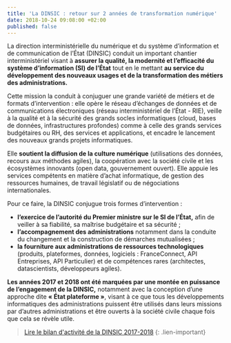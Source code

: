 ```yaml
---
title: 'La DINSIC : retour sur 2 années de transformation numérique'
date: 2018-10-24 09:08:00 +02:00
published: false
---
```


La direction interministérielle du numérique et du système d’information
et de communication de l’État (DINSIC) conduit un important chantier
interministériel visant à **assurer la qualité, la modernité et l’efficacité
du système d’information (SI) de l’État** tout en le mettant **au service du
développement des nouveaux usages et de la transformation des métiers
des administrations.**

Cette mission la conduit à conjuguer une grande variété de métiers et de formats d’intervention : elle opère le réseau d’échanges de données et de communications
électroniques (réseau interministériel de l’État - RIE), veille à la qualité et à
la sécurité des grands socles informatiques (cloud, bases de données,
infrastructures profondes) comme à celle des grands services budgétaires
ou RH, des services et applications, et encadre le lancement des nouveaux
grands projets informatiques.

Elle **soutient la diffusion de la culture numérique** (utilisations des données,
recours aux méthodes agiles), la coopération avec la société civile et les écosystèmes innovants (open data, gouvernement ouvert). Elle appuie les
services compétents en matière d’achat informatique, de gestion des ressources
humaines, de travail législatif ou de négociations internationales.

Pour ce faire, la DINSIC conjugue trois formes d’intervention :
* **l’exercice de l’autorité du Premier ministre sur le SI de l’État,** afin de
veiller à sa fiabilité, sa maîtrise budgétaire et sa sécurité ;
* **l’accompagnement des administrations** notamment dans la conduite
du changement et la construction de démarches mutualisées ;
* **la fourniture aux administrations de ressources technologiques** (produits, plateformes, données, logiciels : FranceConnect, API Entreprises, API
Particulier) et de compétences rares (architectes, datascientists, développeurs agiles).

**Les années 2017 et 2018 ont été marquées par une montée en puissance de l’engagement de la DINSIC,** notamment avec la conception d’une approche dite
**« État plateforme »**, visant à ce que tous les développements informatiques des administrations puissent être utilisés dans leurs missions par d’autres
administrations et être ouverts à la société civile chaque fois que cela se révèle utile.

> [Lire le bilan d'activité de la DINSIC 2017-2018](/uploads/Bilan_DINSIC_2017-2018.pdf)
{: .lien-important}